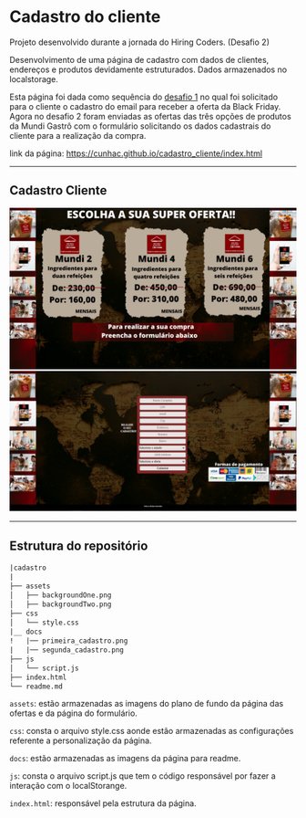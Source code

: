 # Cadastro do cliente

Projeto desenvolvido durante a jornada do Hiring Coders. (Desafio 2)

Desenvolvimento de uma página de cadastro com dados de clientes, endereços e produtos devidamente estruturados. Dados armazenados no localstorage.

Esta página foi dada como sequência do [desafio 1](https://github.com/cunhac/landing_page_black_friday) no qual foi solicitado para o cliente o cadastro do email para receber a oferta da Black Friday. Agora no desafio 2 foram enviadas as ofertas das três opções de produtos da Mundi Gastrô com o formulário solicitando os dados cadastrais do cliente para a realização da compra.

link da página: https://cunhac.github.io/cadastro_cliente/index.html

<hr>

## Cadastro Cliente

![primeira_cadastro](docs/primeira_cadastro.png)
![segunda_cadastro](docs/segunda_cadastro.png)



<hr>

## Estrutura do repositório

```
|cadastro
|
├── assets
│   ├── backgroundOne.png
│   ├── backgroundTwo.png
├── css
│   └── style.css
|__ docs
!   |── primeira_cadastro.png
|   |── segunda_cadastro.png
├── js
│   └── script.js
├── index.html
└── readme.md
```

`assets`: estão armazenadas as imagens do plano de fundo da página das ofertas e da página do formulário.

`css`: consta o arquivo style.css aonde estão armazenadas as configurações referente a personalização da página.

`docs`: estão armazenadas as imagens da página para readme.

`js`: consta o arquivo script.js que tem o código responsável por fazer a interação com o localStorange. 

`index.html`: responsável pela estrutura da página.


